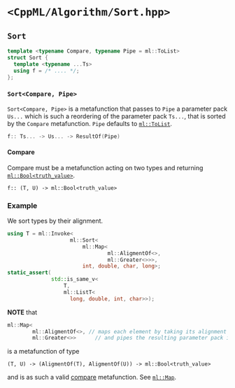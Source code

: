 # `<CppML/Algorithm/Sort.hpp>`

## `Sort`

```c++
template <typename Compare, typename Pipe = ml::ToList>
struct Sort {
  template <typename ...Ts>
  using f = /* .... */;
};
```
### `Sort<Compare, Pipe>`

`Sort<Compare, Pipe>` is a metafunction that passes to `Pipe` a parameter pack `Us...` which is such a reordering of the parameter pack `Ts...`, that is sorted by the `Compare` metafunction. `Pipe` defaults to [`ml::ToList`](../Functional/ToList.md).

```c++
f:: Ts... -> Us... -> ResultOf(Pipe)
```

#### Compare

Compare must be a metafunction acting on two types and returning [`ml::Bool<truth_value>`](../Vocabulary/Const.md).
```
f:: (T, U) -> ml::Bool<truth_value>
```

### Example

We sort types by their alignment.

```c++
using T = ml::Invoke<
                    ml::Sort<
                        ml::Map<
                                ml::AligmentOf<>,
                                ml::Greater<>>>,
                        int, double, char, long>;
static_assert(
              std::is_same_v<
                  T,
                  ml::ListT<
                    long, double, int, char>>);
```

**NOTE** that
```c++
ml::Map<
        ml::AligmentOf<>, // maps each element by taking its alignment
        ml::Greater<>>      // and pipes the resulting parameter pack into greater
```
is a metafunction of type
```
(T, U) -> (AligmentOf(T), AligmentOf(U)) -> ml::Bool<truth_value>
```
and is as such a valid [compare](#compare) metafunction. See [`ml::Map`](../Functional/Map.md).
